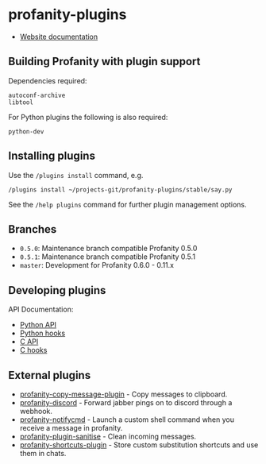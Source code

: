 profanity-plugins
=================

* [Website documentation](https://profanity-im.github.io/plugins.html)

Building Profanity with plugin support
--------------------------------------

Dependencies required:

```
autoconf-archive
libtool
```

For Python plugins the following is also required:

```
python-dev
```

Installing plugins
------------------

Use the `/plugins install` command, e.g.

```
/plugins install ~/projects-git/profanity-plugins/stable/say.py
```

See the `/help plugins` command for further plugin management options.

Branches
--------

* `0.5.0`: Maintenance branch compatible Profanity 0.5.0
* `0.5.1`: Maintenance branch compatible Profanity 0.5.1
* `master`: Development for Profanity 0.6.0 - 0.11.x

Developing plugins
------------------

API Documentation:
* [Python API](https://profanity-im.github.io/plugins/0.5.1/python/html/prof.html)
* [Python hooks](https://profanity-im.github.io/plugins/0.5.1/python/html/plugin.html)
* [C API](https://profanity-im.github.io/plugins/0.5.1/c/html/profapi_8h.html)
* [C hooks](https://profanity-im.github.io/plugins/0.5.1/c/html/profhooks_8h.html)

External plugins
------------------

* [profanity-copy-message-plugin](https://github.com/lonski/profanity-copy-message-plugin) - Copy messages to clipboard.
* [profanity-discord](https://github.com/colcrunch/profanity-discord) - Forward jabber pings on to discord through a webhook.
* [profanity-notifycmd](https://github.com/Neo-Oli/profanity-notifycmd) - Launch a custom shell command when you receive a message in profanity.
* [profanity-plugin-sanitise](https://github.com/nd2s/profanity-plugin-sanitise) - Clean incoming messages.
* [profanity-shortcuts-plugin](https://github.com/ReneVolution/profanity-shortcuts-plugin) - Store custom substitution shortcuts and use them in chats.

